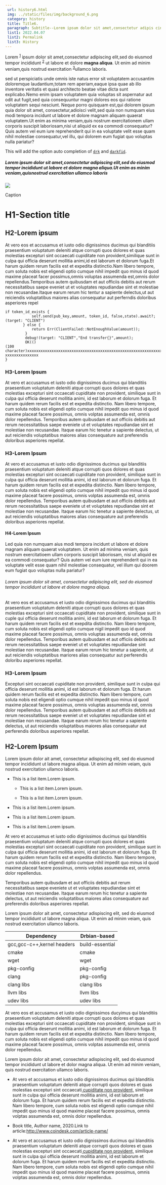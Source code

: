 ```yaml
---
 url: history6.html
 img: ../static/files/img/background_6.png
 category: history
 title: Title6.
 paragraph: Subtitle--Lorem ipsum dolor sit amet,consectetur adipis cing elit, sed do eiusmod tempor incididunt ut labore et nunc dolore magna aliqua
 list1: 2022.04.07
 list2: Permalink
 list3: History
---
```






Lorem <sup>[1](#1)</sup> ipsum dolor sit amet,consectetur adipiscing elit,sed do eiusmod tempor incididunt <sup>[2](#2)</sup> ut labore et dolore <strong>magna aliqua</strong>. Ut enim ad minim veniam,quis nostrud exercitation <sup>[3](#3)</sup>ullamco laboris.

sed ut perspiciatis unde omnis iste natus error sit voluptatem accusantim  doloremque laudantium,totam rem aperiam,eaque ipsa quae ab illo inventore veritatis et quasi architecto beatae vitae dicta sunt explicabo.Nemo enim ipsam voluptatem quia voluptas sit aspernatur aut odit aut fugit,sed quia consequuntur magni dolores eos qui ratione voluptatem sequi nesciunt. Neque porro quisquam est,qui dolorem ipsum quia dolor sit amet, consectetur,adioisci velit,sed quia non numquam eius modi tempora incidunt ut labore et dolore magnam aliquam quaerat voluptatem.Ut enim as minima veniam,quis nostrum exercitationem ullam corporis suscipit laboriosam,nisi ut aliquid ex ea commodi consequatur?Quis autem vel eum iure reprehenderit qui in ea voluptate velit esse quam nihil molestiae consequatur,vel illu, qui dolorem eum fugiat quo voluptas nulla pariatur?

This will add the option auto completion of [`drk`](#drk) and [`darkfid`](#darkfid).

##### Lorem ipsum dolor sit amet,consectetur adipiscing elit,sed do eiusmod tempor incididunt ut labore et dolore magna aliqua.Ut enim as minim veniam,quisnostrud exercitation ullamco laboris

![](../static/files/img/background_1.png)

Caption

# H1-Section title

## H2-Lorem ipsum

At vero eos et accusamus et iusto odio dignissimos ducimus qui blanditiis  praesentium voluptatum deleniti atque corrupti quos dolores et quas molestias excepturi sint occaecati cupiditate non provident,similique sunt in culpa qui officia deserunt mollitia animi,id est laborum et dolorum fuga.Et harum quidem rerum facilis est et expedita distinctio.Nam libero tempore, cum soluta nobis est eligendi optio cumque nihil impedit quo minus id quod maxime placeat facer possimus,omnis voluptas assumenda est,omnis dolor repellendus.Temporibus autem quibusdam et aut officiis debitis aut rerum necessitatibus saepe eveniet ut et voluptates repudiandae sint et molestiae non recusandae.Itaque earum rerum hic tentur a sapiente delectus,ut aut reiciendis voluptatibus maiores alias consequatur aut perferndis doloribus asperiores repel


```
if token_id_exists {
            self.send(pub_key,amount, token_id, false,state).await?;
(target: "CLIENT")
        } else {
            return Err(ClientFailed::NotEnoughValue(amount));
         } 
         debug!(target: "CLIENT","End transfer{}",amount);
         OK(()
(100
character)xxxxxxxxxxxxxxxxxxxxxxxxxxxxxxxxxxxxxxxxxxxxxxxxxxxxxxxxxxxxxxxxxxx
xxxxxxxxxxxxxxx
}
```


### H3-Lorem Ipsum

At vero et accusamus et iusto odio dignissimos ducimus qui blanditiis praesentium voluptatum deleniti atque corrupti quos dolores et quas molestias excepturi sint occaecati cupiditate non provident, similique sunt in culpa qui officia deserunt mollitia animi, id est laborum et dolorum fuga. Et harum quidem rerum facilis est et expedita distinctio. Nam libero tempore, cum soluta nobis est eligendi optio cumque nihil impedit quo minus id quod maxime placeat facere possimus, omnis volptas assumenda est, omnis dolor repellendus. Temporibus autem quibusdam et aut officiis debitis aut rerum necessitatibus saepe eveniete ut et voluptates repudiandae sint et molestiae non recusandae. Itaque earum hic tenetur a sapiente delectus, ut aut reiciendis voluptatibus maiores alias consequature aut preferendis doloribus asperiores repellat.

### H3-Lorem Ipsum

At vero et accusamus et iusto odio dignissimos ducimus qui blanditiis praesentium voluptatum deleniti atque corrupti quos dolores et quas molestias excepturi sint occaecati cupiditate non provident, similique sunt in culpa qui officia deserunt mollitia animi, id est laborum et dolorum fuga. Et harum quidem rerum facilis est et expedita distinctio. Nam libero tempore, cum soluta nobis est eligendi optio cumque nihil impedit quo minus id quod maxime placeat facere possimus, omnis volptas assumenda est, omnis dolor repellendus. Temporibus autem quibusdam et aut officiis debitis aut rerum necessitatibus saepe eveniete ut et voluptates repudiandae sint et molestiae non recusandae. Itaque earum hic tenetur a sapiente delectus, ut aut reiciendis voluptatibus maiores alias consequature aut preferendis doloribus asperiores repellat.

#### H4-Lorem Ipsum

Led quia non numquam aius modi tempora incidunt ut labore et dolore magnam aliquam quaerat voluptatem. Ut enim ad minima veniam, quis nostrum exercitatioem ullam corporis suscipit laboriosam, nisi ut aliquid ex ea commodi consequatur? Quis autem vel eum iure reprehenderit qui in ea voluptate velit esse quam nihil molestiae consequatur, vel illum qui doorem eum fugiat quo voluptas nulla pariatur?

###### Lorem ipsum dolor sit amet, consectetur adipiscing elit, sed do eiusmod tempor incididunt ut labore et dolore magna aliqua.
 
At vero eos et accusamus et iusto odio dignissimos ducimus qui blanditiis praesentium voluptatum deleniti atque corrupti quos dolores et quas molestias excepturi sint occaecati cupiditate non provident, similique sunt in cuple qui officia deserunt mollitia animi, id est laborum et dolorum fuga. Et harum quidem rerum facilis est et exepdita distinctio. Nam libero tempore, cum soluta nobis est eligendi optio cumque nigil impedit quo id quod maxime placeat facere possimus, omnis voluptas assumenda est, omnis dolor repellendus. Temporibus autem quibusdam et aut officiis debitis aut rerum necessitatibus saepe eveniet ut et voluptates repudiandae sint molestiae non recusandae. Itaque earum rerum hic tenetur a sapiente, ut aut reiciendis voluptatibus mariores alias consequatur aut perferendis doloribu asperiores repellat.

### H3-Lorem Ipsum

Excepturi sint occaecati cupiditate non provident, similique sunt in culpa qui officia deserunt mollitia animi, id est laborum et dolorum fuga. Et harum quidem rerum facilis est et expedita distinctio. Nam libero tempore, cum soluta nobis est eligendi optio cumque nihil impedit quo minus id quod maxime placeat facere possimus, omnis voluptas assumenda est, omnis dolor repellendus. Temporibus autem quibusdam et aut officiis debitis aut rerum necessitatibus saepe eveniet ut et voluptates repudiandae sint et molestiae non recusandae. Itaque earum rerum hic tenetur a sapiente delectus, ut aut reiciendis voluptatibus maiores alias consequatur aut perferendis doloribus asperiores repellat.

## H2-Lorem Ipsum

Lorem ipsum dolor ait amet, consectetur adispiscing elit, sed do eiusmod tempor incididunt ut labore magna aliqua. Ut enim ad minim veiam, quis nostrud exercitation ullamco laboris.

- This is a list item.Lorem ipsum.

	- This is a list item.Lorem ipsum.

	- This is a list item.Lorem ipsum.

- This is a list item.Lorem ipsum.

- This is a list item.Lorem ipsum.

- This is a list item.Lorem ipsum.


At vero et accusamus et iusto odio dignissimos ducimus qui blanditiis praesentium voluptatum deleniti atque corrupti quos dolores et quas molestias excepturi sint occaecati cupiditate non provident, similique sunt in culpa qui officia deserunt mollitia animi, id est laborum et dolorum fuga. Et harum quidem rerum facilis est et expedita distinctio. Nam libero tempore, cum soluta nobis est eligendi optio cumque nihil impedit quo minus id quod maxime placeat facere possimus, omnis volptas assumenda est, omnis dolor repellendus.

Temporibus autem quibusdam et aut officiis debitis aut rerum necessitatibus saepe eveniete ut et voluptates repudiandae sint et molestiae non recusandae. Itaque earum rerum hic tenetur a sapiente delectus, ut aut reiciendis voluptatibus maiores alias consequature aut preferendis doloribus asperiores repellat.

Lorem ipsum dolor ait amet, consectetur adispiscing elit, sed do eiusmod tempor incididunt ut labore magna aliqua. Ut enim ad minim veiam, quis nostrud exercitation ullamco laboris.


|        Dependency           |       Drbian-based      |
|-----------------------------|-------------------------|
| gcc,gcc-c++,kernel headers  |     build-essential     |
| cmake                       |     cmake               |
| wget                        |     wget                |
| pkg-config                  |     pkg-config          |
| clang                       |     pkg-config          |
| clang libs                  |     clang libs          |
| llvm libs                   |     llvm libs           |
| udev libs                   |     udev libs           |


At vero eos et accusamus et iusto odio dignissimos ducyimus qui blanditiis praesentium voluptatum deleniti atque corrupti quos dolores et quas molestias excepturi sint occaecati cupiditate non provident, similique sunt in culpa qui officia deserunt mollitia animi, id est laborum et dolorum fuga. Et harum quidem rerum facilis est et expedita distinctio. Nam libero tempore, cum soluta nobis est eligendi optio cumque nihil impedit quo minus id quod maxime placeat facere possimus, omnis volptas assumenda est, omnis dolor repellendus.

Lorem ipsum dolor ait amet, consectetur adispiscing elit, sed do eiusmod tempor incididunt ut labore et dolor magna aliqua. Ut enim ad minim veniam, quis nostrud exercitation ullamco laboris.

 
 <div class = "edge">
  <ul>
   <li><p class = "section">At vero et accusamus et iusto odio dignissimos ducimus qui blanditiis praesentium voluptatum deleniti atque corrupti quos dolores et quas molestias excepturi sint occaecati<a href = "#"> cupiditate non provident,</a> similique sunt in culpa qui officia deserunt mollitia animi, id est laborum et dolorum fuga. Et harum quidem rerum facilis est et expedita distinctio. Nam libero tempore, cum soluta nobis est eligendi optio cumque nihil impedit quo minus id quod maxime placeat facere possimus, omnis volptas assumenda est, omnis dolor repellendus.</p></li>
   <li><p>Book title, Author name, 2020.Link to article:<a href = "#">http://www.coindesk.com/article-name/</a></p></li>
   <li><p class = "section">At vero et accusamus et iusto odio dignissimos ducimus qui blanditiis praesentium voluptatum deleniti atque corrupti quos dolores et quas molestias excepturi sint occaecati<a href = "#"> cupiditate non provident,</a> similique sunt in culpa qui officia deserunt mollitia animi, id est laborum et dolorum fuga. Et harum quidem rerum facilis est et expedita distinctio. Nam libero tempore, cum soluta nobis est eligendi optio cumque nihil impedit quo minus id quod maxime placeat facere possimus, omnis volptas assumenda est, omnis dolor repellendus.</p></li>
  </ul>
 </div>
 
</div>


